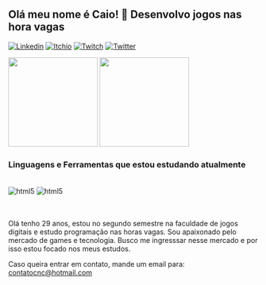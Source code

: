 
## Olá meu nome é Caio! 🤙 Desenvolvo jogos nas hora vagas
[![Linkedin](https://img.shields.io/badge/LinkedIn-0077B5?style=for-the-badge&logo=linkedin&logoColor=white)](https://www.linkedin.com/in/caio-henrique-do-nascimento-265997116/)
[![Itchio](https://img.shields.io/badge/Itch.io-FA5C5C?style=for-the-badge&logo=itch.io&logoColor=white)](https://caiocnc.itch.io/)
[![Twitch](https://img.shields.io/badge/Twitch-9146FF?style=for-the-badge&logo=twitch&logoColor=white)](https://www.twitch.tv/camisanocontrole)
[![Twitter](https://img.shields.io/badge/Twitter-1DA1F2?style=for-the-badge&logo=twitter&logoColor=white)](https://twitter.com/CamisaNoControl)

<div>
  
<img height="180em" src="https://github-readme-stats.vercel.app/api?username=caiocnc&show_icons=true&theme=tokyonight"/>
<img height="180em" src="https://github-readme-stats.vercel.app/api/top-langs/?username=caiocnc&layout=compact&langs_count=7&theme=tokyonight"/>
  
</div>
  
### Linguagens e Ferramentas que estou estudando atualmente
<div style="display: inline_block"><br/>
  <img align="center" alt="html5" src="https://img.shields.io/badge/C%23-239120?style=for-the-badge&logo=c-sharp&logoColor=white" /> 
  <img align="center" alt="html5" src="https://img.shields.io/badge/Unity-100000?style=for-the-badge&logo=unity&logoColor=white" />
</div><br/>
<br/>

Olá tenho 29 anos, estou no segundo semestre na faculdade de jogos digitais e estudo programação nas horas vagas. Sou apaixonado pelo mercado de games e tecnologia. Busco me ingresssar nesse mercado e por isso estou focado nos meus estudos.

Caso queira entrar em contato, mande um email para: contatocnc@hotmail.com
